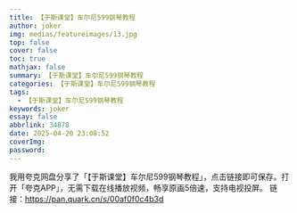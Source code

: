 ```yaml
---
title: 【于斯课堂】车尔尼599钢琴教程
author: joker
img: medias/featureimages/13.jpg
top: false
cover: false
toc: true
mathjax: false
summary: 【于斯课堂】车尔尼599钢琴教程
categories: 【于斯课堂】车尔尼599钢琴教程
tags:
  - 【于斯课堂】车尔尼599钢琴教程
keywords: joker
essay: false
abbrlink: 34878
date: 2025-04-20 23:08:52
coverImg:
password:
---
```


我用夸克网盘分享了「【于斯课堂】车尔尼599钢琴教程」，点击链接即可保存。打开「夸克APP」，无需下载在线播放视频，畅享原画5倍速，支持电视投屏。
链接：https://pan.quark.cn/s/00af0f0c4b3d
